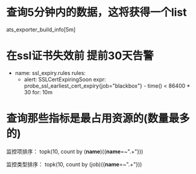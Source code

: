 # 查询5分钟内的数据，这将获得一个list
ats_exporter_build_info[5m]


# 在ssl证书失效前 提前30天告警
- name: ssl_expiry.rules
  rules:
  - alert: SSLCertExpiringSoon
    expr: probe_ssl_earliest_cert_expiry{job="blackbox"} - time() < 86400 * 30
    for: 10m

# 查询那些指标是最占用资源的(数量最多的)
监控项排序：
topk(10, count by (__name__)({__name__=~".+"}))

监控类型排序：
topk(10, count by (job)({__name__=~".+"}))